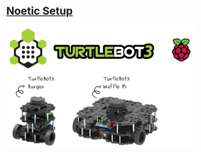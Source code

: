 # [Noetic Setup](#noetic-setup)

![](/assets/images/platform/turtlebot3/overview/overview/turtlebot3_with_logo.png)
